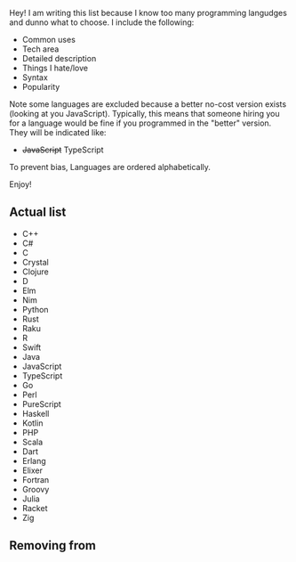 Hey! I am writing this list because I know too many programming langudges and dunno what to choose. I include the following:

- Common uses
- Tech area
- Detailed description
- Things I hate/love
- Syntax
- Popularity

Note some languages are excluded because a better no-cost version exists (looking at you JavaScript). Typically, this means that someone hiring you for a language would be fine if you programmed in the "better" version. They will be indicated like:
- ~~JavaScript~~ TypeScript

To prevent bias, Languages are ordered alphabetically.

Enjoy! 

## Actual list

- C++
- C#
- C
- Crystal
- Clojure
- D
- Elm
- Nim
- Python
- Rust
- Raku
- R
- Swift
- Java
- JavaScript
- TypeScript
- Go
- Perl
- PureScript
- Haskell
- Kotlin
- PHP
- Scala
- Dart
- Erlang
- Elixer
- Fortran
- Groovy
- Julia
- Racket
- Zig

## Removing from 